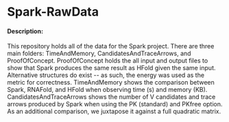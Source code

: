 # Spark-RawData

#### Description:
This repository holds all of the data for the Spark project. There are three main folders: TimeAndMemory, CandidatesAndTraceArrows, and  ProofOfConcept. ProofOfConcept holds the all input and output files to show that Spark produces the same result as HFold given the same input. Alternative structures do exist -- as such, the energy was used as the metric for correctness. TimeAndMemory shows the comparison between Spark, RNAFold, and  HFold when observing time (s) and memory (KB).
CandidatesAndTraceArrows shows the number of V candidates and trace arrows produced by Spark when using the PK (standard) and PKfree option. As an additional comparison, we juxtapose it against a full quadratic matrix.